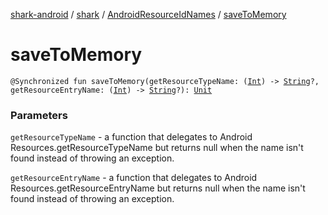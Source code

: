 [shark-android](../../index.md) / [shark](../index.md) / [AndroidResourceIdNames](index.md) / [saveToMemory](./save-to-memory.md)

# saveToMemory

`@Synchronized fun saveToMemory(getResourceTypeName: (`[`Int`](https://kotlinlang.org/api/latest/jvm/stdlib/kotlin/-int/index.html)`) -> `[`String`](https://kotlinlang.org/api/latest/jvm/stdlib/kotlin/-string/index.html)`?, getResourceEntryName: (`[`Int`](https://kotlinlang.org/api/latest/jvm/stdlib/kotlin/-int/index.html)`) -> `[`String`](https://kotlinlang.org/api/latest/jvm/stdlib/kotlin/-string/index.html)`?): `[`Unit`](https://kotlinlang.org/api/latest/jvm/stdlib/kotlin/-unit/index.html)

### Parameters

`getResourceTypeName` - a function that delegates to Android
Resources.getResourceTypeName but returns null when the name isn't found instead of
throwing an exception.

`getResourceEntryName` - a function that delegates to Android
Resources.getResourceEntryName but returns null when the name isn't found instead of
throwing an exception.